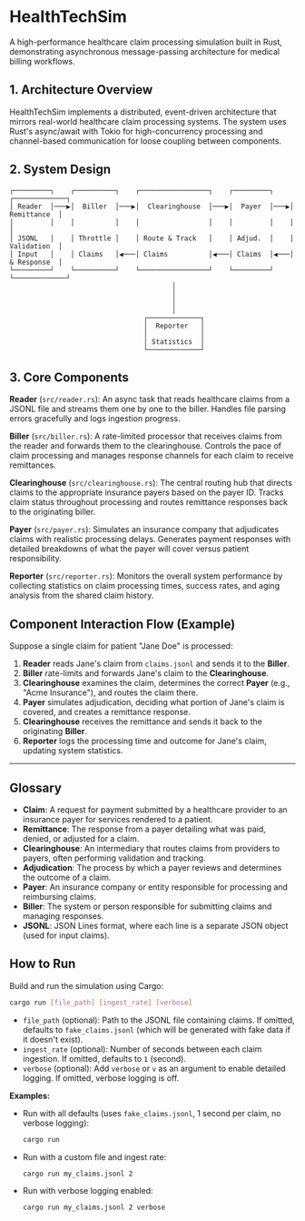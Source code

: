 # HealthTechSim

A high-performance healthcare claim processing simulation built in Rust, demonstrating asynchronous message-passing architecture for medical billing workflows.

## 1. Architecture Overview

HealthTechSim implements a distributed, event-driven architecture that mirrors real-world healthcare claim processing systems. The system uses Rust's async/await with Tokio for high-concurrency processing and channel-based communication for loose coupling between components.

## 2. System Design

```
┌─────────┐    ┌──────────┐    ┌─────────────────┐    ┌─────────┐    ┌─────────────┐
│ Reader  │───▶│  Biller  │───▶│  Clearinghouse  │───▶│  Payer  │───▶│ Remittance  │
│         │    │          │    │                 │    │         │    │             │
│ JSONL   │    │ Throttle │    │ Route & Track   │    │ Adjud.  │    │ Validation  │
│ Input   │    │ Claims   │◀───│ Claims          │◀───│ Claims  │◀───│ & Response  │
└─────────┘    └──────────┘    └─────────────────┘    └─────────┘    └─────────────┘
                                        │                    
                                        │                    
                                        │
                                        │
                                 ┌─────────────┐
                                 │  Reporter   │
                                 │             │
                                 │ Statistics  │
                                 └─────────────┘
```

## 3. Core Components

**Reader** (`src/reader.rs`): An async task that reads healthcare claims from a JSONL file and streams them one by one to the biller. Handles file parsing errors gracefully and logs ingestion progress.

**Biller** (`src/biller.rs`): A rate-limited processor that receives claims from the reader and forwards them to the clearinghouse. Controls the pace of claim processing and manages response channels for each claim to receive remittances.

**Clearinghouse** (`src/clearinghouse.rs`): The central routing hub that directs claims to the appropriate insurance payers based on the payer ID. Tracks claim status throughout processing and routes remittance responses back to the originating biller.

**Payer** (`src/payer.rs`): Simulates an insurance company that adjudicates claims with realistic processing delays. Generates payment responses with detailed breakdowns of what the payer will cover versus patient responsibility.

**Reporter** (`src/reporter.rs`): Monitors the overall system performance by collecting statistics on claim processing times, success rates, and aging analysis from the shared claim history.

## Component Interaction Flow (Example)

Suppose a single claim for patient "Jane Doe" is processed:

1. **Reader** reads Jane's claim from `claims.jsonl` and sends it to the **Biller**.
2. **Biller** rate-limits and forwards Jane's claim to the **Clearinghouse**.
3. **Clearinghouse** examines the claim, determines the correct **Payer** (e.g., "Acme Insurance"), and routes the claim there.
4. **Payer** simulates adjudication, deciding what portion of Jane's claim is covered, and creates a remittance response.
5. **Clearinghouse** receives the remittance and sends it back to the originating **Biller**.
6. **Reporter** logs the processing time and outcome for Jane's claim, updating system statistics.

---

## Glossary

- **Claim**: A request for payment submitted by a healthcare provider to an insurance payer for services rendered to a patient.
- **Remittance**: The response from a payer detailing what was paid, denied, or adjusted for a claim.
- **Clearinghouse**: An intermediary that routes claims from providers to payers, often performing validation and tracking.
- **Adjudication**: The process by which a payer reviews and determines the outcome of a claim.
- **Payer**: An insurance company or entity responsible for processing and reimbursing claims.
- **Biller**: The system or person responsible for submitting claims and managing responses.
- **JSONL**: JSON Lines format, where each line is a separate JSON object (used for input claims).

## How to Run

Build and run the simulation using Cargo:

```sh
cargo run [file_path] [ingest_rate] [verbose]
```

- `file_path` (optional): Path to the JSONL file containing claims. If omitted, defaults to `fake_claims.jsonl` (which will be generated with fake data if it doesn't exist).
- `ingest_rate` (optional): Number of seconds between each claim ingestion. If omitted, defaults to `1` (second).
- `verbose` (optional): Add `verbose` or `v` as an argument to enable detailed logging. If omitted, verbose logging is off.

**Examples:**

- Run with all defaults (uses `fake_claims.jsonl`, 1 second per claim, no verbose logging):
  ```sh
  cargo run
  ```
- Run with a custom file and ingest rate:
  ```sh
  cargo run my_claims.jsonl 2
  ```
- Run with verbose logging enabled:
  ```sh
  cargo run my_claims.jsonl 2 verbose
  ```

